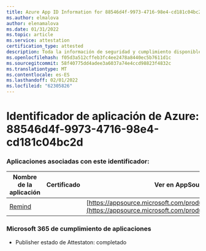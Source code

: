 ```yaml
---
title: Azure App ID Information for 88546d4f-9973-4716-98e4-cd181c04bc2d
ms.author: elmalova
author: elenamalova
ms.date: 01/31/2022
ms.topic: article
ms.service: attestation
certification_type: attested
description: Toda la información de seguridad y cumplimiento disponible para 88546d4f-9973-4716-98e4-cd181c04bc2d.
ms.openlocfilehash: f05d3a512cffeb3fc4ee2478a8440ec5b7611d1c
ms.sourcegitcommit: 58f40775dd4adee3a6037a74e4ccd98823f4832c
ms.translationtype: MT
ms.contentlocale: es-ES
ms.lasthandoff: 02/01/2022
ms.locfileid: "62305826"
---
```

# <a name="azure-app-id-88546d4f-9973-4716-98e4-cd181c04bc2d"></a>Identificador de aplicación de Azure: 88546d4f-9973-4716-98e4-cd181c04bc2d


### <a name="apps-associated-with-this-id"></a>Aplicaciones asociadas con este identificador:
| **Nombre de la aplicación** | **Certificado** | **Ver en AppSource** |
|--------------|---------------|-----------------------|
| [Remind](https://docs.microsoft.com/microsoft-365-app-certification/forward/WA200001444) |  | [https://appsource.microsoft.com/product/office/WA200001444](https://appsource.microsoft.com/product/office/WA200001444) |

### <a name="microsoft-365-app-compliance-status"></a>Microsoft 365 de cumplimiento de aplicaciones
- Publisher estado de Attestaton: completado
